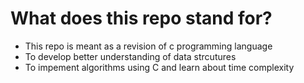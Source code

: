 # What does this repo stand for?

* This repo is meant as a revision of c programming language
* To develop better understanding of data strcutures
* To impement algorithms using C and learn about time complexity
